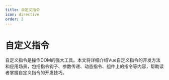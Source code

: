 ```yaml
---
title: 自定义指令
icon: directive
order: 2
---
```


# 自定义指令

自定义指令是操作DOM的强大工具。本文将详细介绍Vue自定义指令的开发方法和应用场景，包括指令钩子、参数传递、动态指令、组件上的指令等内容，帮助读者掌握自定义指令的开发技巧。
